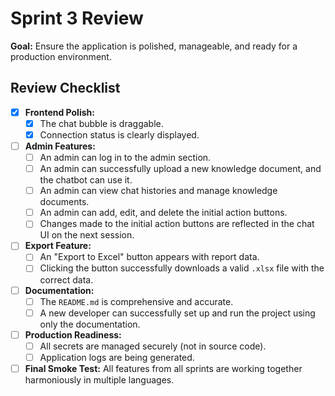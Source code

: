 # Sprint 3 Review

**Goal:** Ensure the application is polished, manageable, and ready for a production environment.

## Review Checklist

- [x] **Frontend Polish:**
    - [x] The chat bubble is draggable.
    - [x] Connection status is clearly displayed.
- [ ] **Admin Features:**
    - [ ] An admin can log in to the admin section.
    - [ ] An admin can successfully upload a new knowledge document, and the chatbot can use it.
    - [ ] An admin can view chat histories and manage knowledge documents.
    - [ ] An admin can add, edit, and delete the initial action buttons.
    - [ ] Changes made to the initial action buttons are reflected in the chat UI on the next session.
- [ ] **Export Feature:**
    - [ ] An "Export to Excel" button appears with report data.
    - [ ] Clicking the button successfully downloads a valid `.xlsx` file with the correct data.
- [ ] **Documentation:**
    - [ ] The `README.md` is comprehensive and accurate.
    - [ ] A new developer can successfully set up and run the project using only the documentation.
- [ ] **Production Readiness:**
    - [ ] All secrets are managed securely (not in source code).
    - [ ] Application logs are being generated.
- [ ] **Final Smoke Test:** All features from all sprints are working together harmoniously in multiple languages. 